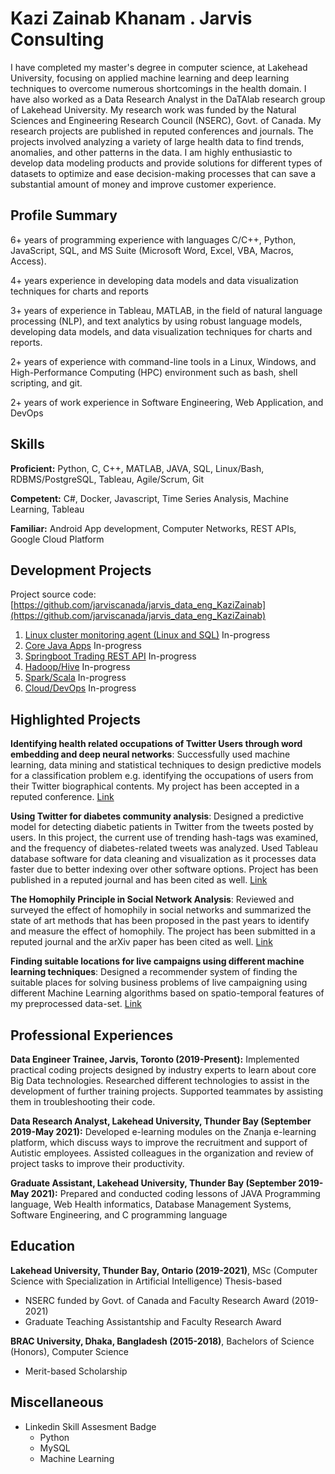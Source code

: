 # Kazi Zainab Khanam . Jarvis Consulting

  I have completed my master's degree in computer science, at Lakehead University, focusing on applied 
  machine learning and deep learning techniques to overcome numerous shortcomings in the health 
  domain. I have also worked as a Data Research Analyst in the DaTAlab research group of Lakehead University. My 
  research work was funded by the Natural Sciences and Engineering Research Council (NSERC), Govt. of 
  Canada. My research projects are published in reputed conferences and journals. The projects involved 
  analyzing a variety of large health data to find trends, anomalies, and other patterns in the data. 
  I am highly enthusiastic to develop data modeling products and provide solutions for different 
  types of datasets to optimize and ease decision-making processes that can save a substantial amount of 
  money and improve customer experience. 

## Profile Summary

6+ years of programming experience with languages C/C++, Python, JavaScript, SQL,  and MS Suite (Microsoft Word, Excel, VBA, Macros, Access).

4+ years experience in developing data models and data visualization techniques for charts and reports

3+ years of experience in Tableau, MATLAB, in the field of natural language processing (NLP), and text analytics by using robust language models, developing data models, and data visualization techniques for charts and reports.

2+ years of experience with command-line tools in a Linux, Windows, and High-Performance Computing (HPC)  environment such as bash, shell scripting, and git.

2+ years of work experience in Software Engineering, Web Application, and DevOps


## Skills

**Proficient:**  Python, C, C++, MATLAB, JAVA, SQL, Linux/Bash, RDBMS/PostgreSQL, Tableau, Agile/Scrum, Git

**Competent:** C#, Docker, Javascript, Time Series Analysis, Machine Learning, Tableau

**Familiar:**  Android App development, Computer Networks, REST APIs, Google Cloud Platform

## Development Projects

Project source code: [https://github.com/jarviscanada/jarvis_data_eng_KaziZainab](https://github.com/jarviscanada/jarvis_data_eng_KaziZainab)

1. [Linux cluster monitoring agent (Linux and SQL)](./linux_sql) In-progress
2. [Core Java Apps](./core_java) In-progress
3. [Springboot Trading REST API](./springboot) In-progress
4. [Hadoop/Hive](./hadoop) In-progress
5. [Spark/Scala](./spark) In-progress
6. [Cloud/DevOps](./cloud_devops) In-progress



## Highlighted Projects
**Identifying health related occupations of Twitter Users through word embedding and deep neural networks**: Successfully used machine learning, data mining and statistical techniques to design predictive models for a classification problem e.g. identifying the occupations of users from their Twitter biographical contents. My project has been accepted in a reputed conference. [Link](https://www.researchgate.net/profile/Vijay-Mago/publication/349929541_Identifying_health_related_occupations_of_Twitter_Users_through_word_embedding_and_deep_neural_networks/links/6069fbf892851c91b1a2be81/Identifying-health-related-occupations-of-Twitter-Users-through-word-embedding-and-deep-neural-networks.pdf)


**Using Twitter for diabetes community analysis**: Designed a predictive model for detecting diabetic patients in Twitter from the tweets posted by users. In this project, the current use of trending hash-tags was examined, and the frequency of diabetes-related tweets was analyzed. Used Tableau database software for data cleaning and visualization as it processes data faster due to better indexing over other software options. Project has been published in a reputed journal and has been cited as well. [Link](https://link.springer.com/article/10.1007%2Fs13721-020-00241-y)

**The Homophily Principle in Social Network Analysis**:  Reviewed and surveyed the effect of homophily in social networks and summarized the state of art methods that has been proposed in the past years to identify and measure the effect of homophily. The project has been submitted in a reputed journal and the arXiv paper has been cited as well. [Link](https://arxiv.org/abs/2008.10383)
 
**Finding suitable locations for live campaigns using different machine learning techniques**:  Designed a recommender system of finding the suitable places for solving business problems of live campaigning using different Machine Learning algorithms based on spatio-temporal features of my preprocessed data-set. [Link](http://dspace.bracu.ac.bd/xmlui/handle/10361/10961)



## Professional Experiences

**Data Engineer Trainee,  Jarvis, Toronto (2019-Present):** Implemented practical coding projects designed by industry experts to learn about core Big Data technologies. Researched different technologies to assist in the development of further training projects. Supported teammates by assisting them in troubleshooting their code.

**Data Research Analyst, Lakehead University, Thunder Bay (September 2019-May 2021):** Developed e-learning modules on the Znanja e-learning platform, which discuss ways to improve the recruitment and support of Autistic employees. Assisted colleagues in the organization and review of project tasks to improve their productivity.

**Graduate Assistant, Lakehead University, Thunder Bay (September 2019-May 2021):** Prepared and conducted coding lessons of JAVA Programming language, Web Health informatics, Database Management Systems, Software Engineering, and C programming language


## Education

**Lakehead University, Thunder Bay, Ontario (2019-2021)**, MSc (Computer Science with Specialization  in Artificial Intelligence) Thesis-based
- NSERC funded by Govt. of Canada and Faculty Research Award  (2019-2021)
- Graduate Teaching Assistantship and Faculty Research Award 

**BRAC University, Dhaka, Bangladesh (2015-2018)**, Bachelors of Science (Honors), Computer Science
- Merit-based Scholarship

## Miscellaneous
- Linkedin Skill Assesment Badge
  - Python 
  - MySQL 
  - Machine Learning
